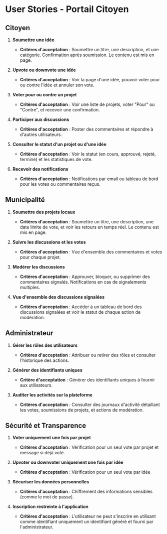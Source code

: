 # User Stories - Portail Citoyen

## Citoyen

1. **Soumettre une idée**
   - **Critères d'acceptation** : Soumettre un titre, une description, et une catégorie. Confirmation après soumission. Le contenu est mis en page.

2. **Upvote ou downvote une idée**
   - **Critères d'acceptation** : Voir la page d'une idée, pouvoir voter pour ou contre l'idée et annuler son vote.

3. **Voter pour ou contre un projet**
   - **Critères d'acceptation** : Voir une liste de projets, voter "Pour" ou "Contre", et recevoir une confirmation.

4. **Participer aux discussions**
   - **Critères d'acceptation** : Poster des commentaires et répondre à d'autres utilisateurs.

5. **Consulter le statut d'un projet ou d'une idée**
   - **Critères d'acceptation** : Voir le statut (en cours, approuvé, rejeté, terminé) et les statistiques de vote.

6. **Recevoir des notifications**
   - **Critères d'acceptation** : Notifications par email ou tableau de bord pour les votes ou commentaires reçus.

## Municipalité

1. **Soumettre des projets locaux**
   - **Critères d'acceptation** : Soumettre un titre, une description, une date limite de vote, et voir les retours en temps réel. Le contenu est mis en page.

2. **Suivre les discussions et les votes**
   - **Critères d'acceptation** : Vue d'ensemble des commentaires et votes pour chaque projet.

3. **Modérer les discussions**
   - **Critères d'acceptation** : Approuver, bloquer, ou supprimer des commentaires signalés. Notifications en cas de signalements multiples.

4. **Vue d'ensemble des discussions signalées**
   - **Critères d'acceptation** : Accéder à un tableau de bord des discussions signalées et voir le statut de chaque action de modération.

## Administrateur

1. **Gérer les rôles des utilisateurs**
   - **Critères d'acceptation** : Attribuer ou retirer des rôles et consulter l’historique des actions.

2. **Générer des identifiants uniques**
   - **Critère d'acceptation** : Générer des identifiants uniques à fournir aux utilisateurs. 

3. **Auditer les activités sur la plateforme**
   - **Critères d'acceptation** : Consulter des journaux d'activité détaillant les votes, soumissions de projets, et actions de modération.

## Sécurité et Transparence

1. **Voter uniquement une fois par projet**
   - **Critères d'acceptation** : Vérification pour un seul vote par projet et message si déjà voté.

2. **Upvoter ou downvoter uniquement une fois par idée**
   - **Critères d'acceptation** : Vérification pour un seul vote par idée

3. **Sécuriser les données personnelles**
   - **Critères d'acceptation** : Chiffrement des informations sensibles (comme le mot de passe).

4. **Inscription restreinte à l'application**
   - **Critères d'acceptation** : L'utilisateur ne peut s'inscrire en utilisant comme identifiant uniquement un identifiant généré et fourni par l'administrateur.